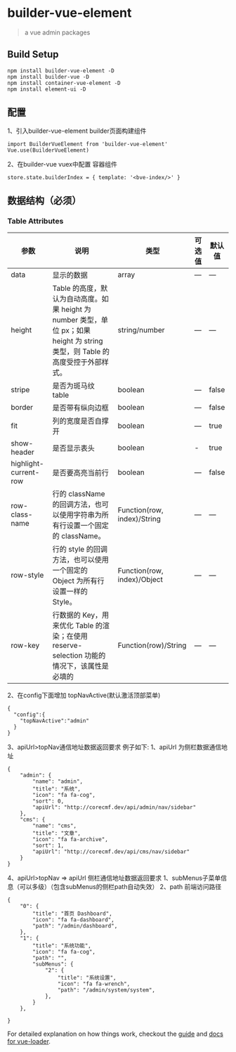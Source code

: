 # builder-vue-element

> a vue admin packages


## Build Setup
```
npm install builder-vue-element -D
npm install builder-vue -D
npm install container-vue-element -D
npm install element-ui -D

```
## 配置
1、引入builder-vue-element builder页面构建组件
```
import BuilderVueElement from 'builder-vue-element'
Vue.use(BuilderVueElement)
```
2、在builder-vue vuex中配置 容器组件
```
store.state.builderIndex = { template: '<bve-index/>' }
```
## 数据结构（必须）

### Table Attributes
| 参数      | 说明          | 类型      | 可选值                           | 默认值  |
|---------- |-------------- |---------- |--------------------------------  |-------- |
| data | 显示的数据 | array | — | — |
| height | Table 的高度，默认为自动高度。如果 height 为 number 类型，单位 px；如果 height 为 string 类型，则 Table 的高度受控于外部样式。  | string/number | — | — |
| stripe | 是否为斑马纹 table | boolean | — | false |
| border | 是否带有纵向边框 | boolean | — | false |
| fit | 列的宽度是否自撑开 | boolean | — | true |
| show-header | 是否显示表头 | boolean | - | true |
| highlight-current-row | 是否要高亮当前行 | boolean | — | false |
| row-class-name | 行的 className 的回调方法，也可以使用字符串为所有行设置一个固定的 className。 | Function(row, index)/String | — | — |
| row-style | 行的 style 的回调方法，也可以使用一个固定的 Object 为所有行设置一样的 Style。 | Function(row, index)/Object | — | — |
| row-key | 行数据的 Key，用来优化 Table 的渲染；在使用 reserve-selection 功能的情况下，该属性是必填的 | Function(row)/String | — | — |

2、在config下面增加 topNavActive(默认激活顶部菜单)
```
{
  "config":{
    "topNavActive":"admin"
  }
}
```
3、apiUrl>topNav通信地址数据返回要求 例子如下:
  1、apiUrl 为侧栏数据通信地址
```
{
    "admin": {
        "name": "admin",
        "title": "系统",
        "icon": "fa fa-cog",
        "sort": 0,
        "apiUrl": "http://corecmf.dev/api/admin/nav/sidebar"
    },
    "cms": {
        "name": "cms",
        "title": "文章",
        "icon": "fa fa-archive",
        "sort": 1,
        "apiUrl": "http://corecmf.dev/api/cms/nav/sidebar"
    }
}
```
4、apiUrl>topNav => apiUrl 侧栏通信地址数据返回要求
 1、subMenus子菜单信息（可以多级）（包含subMenus的侧栏path自动失效）
 2、path 前端访问路径
```
{
    "0": {
        "title": "首页 Dashboard",
        "icon": "fa fa-dashboard",
        "path": "/admin/dashboard",
    },
    "1": {
        "title": "系统功能",
        "icon": "fa fa-cog",
        "path": "",
        "subMenus": {
            "2": {
                "title": "系统设置",
                "icon": "fa fa-wrench",
                "path": "/admin/system/system",
            },
        }
    },

}
```
For detailed explanation on how things work, checkout the [guide](http://vuejs-templates.github.io/webpack/) and [docs for vue-loader](http://vuejs.github.io/vue-loader).
